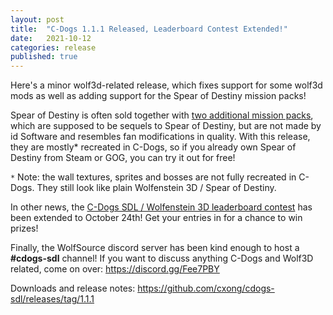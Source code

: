 ```yaml
---
layout: post
title:  "C-Dogs 1.1.1 Released, Leaderboard Contest Extended!"
date:   2021-10-12
categories: release
published: true
---
```


Here's a minor wolf3d-related release, which fixes support for some wolf3d mods as well as adding support for the Spear of Destiny mission packs!

Spear of Destiny is often sold together with [two additional mission packs](https://wolfenstein.fandom.com/wiki/Spear_of_Destiny_mission_packs), which are supposed to be sequels to Spear of Destiny, but are not made by id Software and resembles fan modifications in quality. With this release, they are mostly* recreated in C-Dogs, so if you already own Spear of Destiny from Steam or GOG, you can try it out for free!

`*` Note: the wall textures, sprites and bosses are not fully recreated in C-Dogs. They still look like plain Wolfenstein 3D / Spear of Destiny.

In other news, the [C-Dogs SDL / Wolfenstein 3D leaderboard contest](http://cdogs.morezombies.net/forum/CDogs%20SDL/145) has been extended to October 24th! Get your entries in for a chance to win prizes!

Finally, the WolfSource discord server has been kind enough to host a **#cdogs-sdl** channel! If you want to discuss anything C-Dogs and Wolf3D related, come on over: https://discord.gg/Fee7PBY

Downloads and release notes: <https://github.com/cxong/cdogs-sdl/releases/tag/1.1.1>
